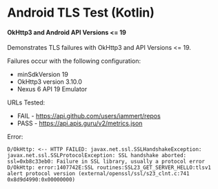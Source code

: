 # Android TLS Test (Kotlin)

#### OkHttp3 and Android API Versions <= 19

Demonstrates TLS failures with OkHttp3 and API Versions <= 19.

Failures occur with the following configuration:

- minSdkVersion 19
- OkHttp3 version 3.10.0
- Nexus 6 API 19 Emulator

URLs Tested:

- FAIL - https://api.github.com/users/iammert/repos
- PASS - https://api.apis.guru/v2/metrics.json

Error:

```
D/OkHttp: <-- HTTP FAILED: javax.net.ssl.SSLHandshakeException: javax.net.ssl.SSLProtocolException: SSL handshake aborted: ssl=0xb8c33eb0: Failure in SSL library, usually a protocol error
D/OkHttp: error:1407742E:SSL routines:SSL23_GET_SERVER_HELLO:tlsv1 alert protocol version (external/openssl/ssl/s23_clnt.c:741 0x8d9d4990:0x00000000)
```
